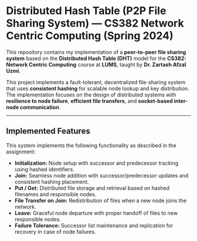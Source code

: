 # Distributed Hash Table (P2P File Sharing System) — CS382 Network Centric Computing (Spring 2024)

This repository contains my implementation of a **peer-to-peer file sharing system** based on the **Distributed Hash Table (DHT)** model for the **CS382: Network Centric Computing** course at **LUMS**, taught by **Dr. Zartash Afzal Uzmi**.

This project implements a fault-tolerant, decentralized file-sharing system that uses **consistent hashing** for scalable node lookup and key distribution. The implementation focuses on the design of distributed systems with **resilience to node failure**, **efficient file transfers**, and **socket-based inter-node communication**.

---

## Implemented Features
This system implements the following functionality as described in the assignment:
- **Initialization:** Node setup with successor and predecessor tracking using hashed identifiers.  
- **Join:** Seamless node addition with successor/predecessor updates and consistent hashing placement.  
- **Put / Get:** Distributed file storage and retrieval based on hashed filenames and responsible nodes.  
- **File Transfer on Join:** Redistribution of files when a new node joins the network.  
- **Leave:** Graceful node departure with proper handoff of files to new responsible nodes.  
- **Failure Tolerance:** Successor list maintenance and replication for recovery in case of node failures.  
